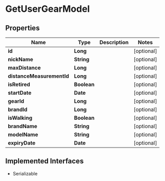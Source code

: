 

# GetUserGearModel


## Properties

Name | Type | Description | Notes
------------ | ------------- | ------------- | -------------
**id** | **Long** |  |  [optional]
**nickName** | **String** |  |  [optional]
**maxDistance** | **Long** |  |  [optional]
**distanceMeasurementId** | **Long** |  |  [optional]
**isRetired** | **Boolean** |  |  [optional]
**startDate** | **Date** |  |  [optional]
**gearId** | **Long** |  |  [optional]
**brandId** | **Long** |  |  [optional]
**isWalking** | **Boolean** |  |  [optional]
**brandName** | **String** |  |  [optional]
**modelName** | **String** |  |  [optional]
**expiryDate** | **Date** |  |  [optional]


## Implemented Interfaces

* Serializable


